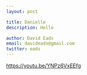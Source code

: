 ```yaml
---
layout: post

title: Danielle
description: Hello

author: David Eads
email: davideads@gmail.com
twitter: eads
---
```


https://youtu.be/YNPz6VxEEfg
